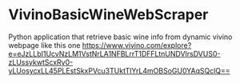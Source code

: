 # VivinoBasicWineWebScraper
Python application that retrieve basic wine info from dynamic vivino webpage like this one https://www.vivino.com/explore?e=eJzLLbI1UcvNzLM1VstNrLA1NFBLrrT1DFFLtnUNDVIrsDVUS0-zLUssykwtScxRy0-yLUosycxLL45PLEstSkxPVcu3TUktTlYrL4mOBSoGU0YAqSQclQ==
